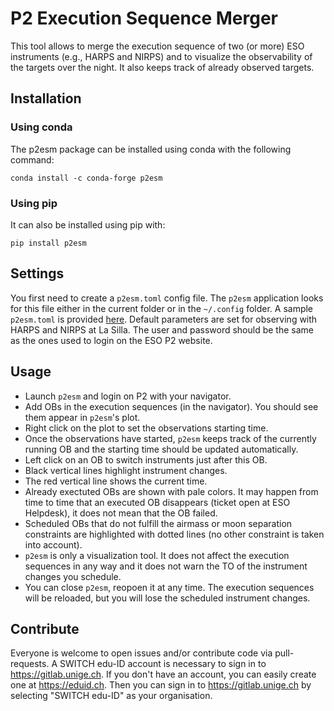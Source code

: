# P2 Execution Sequence Merger

This tool allows to merge the execution sequence of two (or more) ESO instruments (e.g., HARPS and NIRPS)
and to visualize the observability of the targets over the night.
It also keeps track of already observed targets.

## Installation

### Using conda

The p2esm package can be installed using conda with the following command:

``conda install -c conda-forge p2esm``

### Using pip

It can also be installed using pip with:

``pip install p2esm``

## Settings

You first need to create a `p2esm.toml` config file.
The `p2esm` application looks for this file either in the current folder or in the `~/.config` folder.
A sample `p2esm.toml` is provided [here](https://gitlab.unige.ch/delisle/p2esm/-/blob/main/example/p2esm.toml).
Default parameters are set for observing with HARPS and NIRPS at La Silla.
The user and password should be the same as the ones used to login on the ESO P2 website.

## Usage

- Launch `p2esm` and login on P2 with your navigator.
- Add OBs in the execution sequences (in the navigator). You should see them appear in `p2esm`'s plot.
- Right click on the plot to set the observations starting time.
- Once the observations have started, `p2esm` keeps track of the currently running OB and the starting time should be updated automatically.
- Left click on an OB to switch instruments just after this OB.
- Black vertical lines highlight instrument changes.
- The red vertical line shows the current time.
- Already exectuted OBs are shown with pale colors. It may happen from time to time that an executed OB disappears (ticket open at ESO Helpdesk), it does not mean that the OB failed.
- Scheduled OBs that do not fulfill the airmass or moon separation constraints are highlighted with dotted lines (no other constraint is taken into account).
- `p2esm` is only a visualization tool. It does not affect the execution sequences in any way and it does not warn the TO of the instrument changes you schedule.
- You can close `p2esm`, reopoen it at any time. The execution sequences will be reloaded, but you will lose the scheduled instrument changes.

## Contribute

Everyone is welcome to open issues and/or contribute code via pull-requests.
A SWITCH edu-ID account is necessary to sign in to https://gitlab.unige.ch.
If you don't have an account, you can easily create one at https://eduid.ch.
Then you can sign in to https://gitlab.unige.ch by selecting "SWITCH edu-ID" as your organisation.
